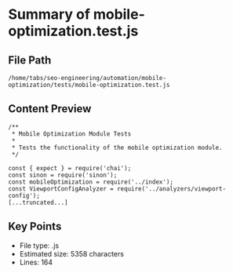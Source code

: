 # Summary of mobile-optimization.test.js
  
## File Path
`/home/tabs/seo-engineering/automation/mobile-optimization/tests/mobile-optimization.test.js`

## Content Preview
```
/**
 * Mobile Optimization Module Tests
 * 
 * Tests the functionality of the mobile optimization module.
 */

const { expect } = require('chai');
const sinon = require('sinon');
const mobileOptimization = require('../index');
const ViewportConfigAnalyzer = require('../analyzers/viewport-config');
[...truncated...]
```

## Key Points
- File type: .js
- Estimated size: 5358 characters
- Lines: 164

